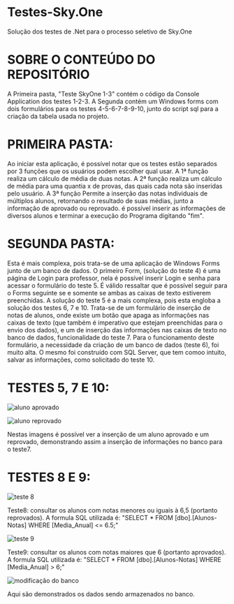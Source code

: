 # Testes-Sky.One

  Solução dos testes de .Net para o processo seletivo de Sky.One

# SOBRE O CONTEÚDO DO REPOSITÓRIO

  A Primeira pasta, "Teste SkyOne 1-3" contém o código da Console Application dos testes 1-2-3.
  A Segunda contém um Windows forms com dois formulários para os testes 4-5-6-7-8-9-10, junto do script 
  sql para a criação da tabela usada no projeto.

 # PRIMEIRA PASTA:
    
  Ao iniciar esta aplicação, é possível notar que os testes estão separados por 3 funções que os usuários podem escolher qual usar.
  A 1ª função realiza um cálculo de média de duas notas.
  A 2ª função realiza um cálculo de média para uma quantia x de provas, das quais cada nota são inseridas pelo usuário.
  A 3ª função Permite a inserção das notas individuais de múltiplos alunos, retornando o resultado de suas médias,  junto a informação de aprovado ou reprovado. é possível inserir as informações de diversos alunos e terminar a execução do Programa digitando "fim".

 # SEGUNDA PASTA:
  
  Esta é mais complexa, pois trata-se de uma aplicação de Windows Forms junto de um banco de dados.
  O primeiro Form, (solução do teste 4) é uma página de Login para professor, nela é possível inserir Login e senha para acessar o formulário 
  do teste 5. É válido ressaltar que é possível seguir para o Forms seguinte se e somente se ambas as caixas de texto 
  estiverem preenchidas.
    A solução do teste 5 é a mais complexa, pois esta engloba a solução dos testes 6, 7 e 10.
  Trata-se de um formulário de inserção de notas de alunos, onde existe um botão que apaga as informações nas caixas de texto
  (que também é imperativo que estejam preenchidas para o envio dos dados), e um de inserção das informações nas caixas de texto
  no banco de dados, funcionalidade do teste 7.
    Para o funcionamento deste formulário, a necessidade da criação de um banco de dados (teste 6), foi muito alta. 
    O mesmo foi construído com SQL Server, que tem comoo intuito, salvar as informações, como solicitado do teste 10.

  # TESTES 5, 7 E 10: 
  
  ![aluno aprovado](https://github.com/LeoACF/Testes-Sky.One/assets/70867390/8b4375be-7d5b-4e9c-8947-b38f3cff2897)
  
  ![aluno reprovado](https://github.com/LeoACF/Testes-Sky.One/assets/70867390/a836a763-1459-4a41-aa22-f0a5e59e0a94)
  
  Nestas imagens é possível ver a inserção de um aluno aprovado e um reprovado, demonstrando assim a inserção de informações no banco para o
  teste7.

  # TESTES 8 E 9:
  
  ![teste 8](https://github.com/LeoACF/Testes-Sky.One/assets/70867390/dcefa746-c421-4f0c-89cd-c2e09416308b)
  
  Teste8: consultar os alunos com notas menores ou iguais à 6,5 (portanto reprovados).
  A formula SQL utilizada é: "SELECT * FROM [dbo].[Alunos-Notas] WHERE [Media_Anual] <= 6.5;"

  ![teste 9](https://github.com/LeoACF/Testes-Sky.One/assets/70867390/11876ff0-42e1-4857-88e0-2e00bdff5f6b)

  Teste9: consultar os alunos com notas maiores que 6 (portanto aprovados).
  A formula SQL utilizada é: "SELECT * FROM [dbo].[Alunos-Notas] WHERE [Media_Anual] > 6;"
  
  ![modificação do banco](https://github.com/LeoACF/Testes-Sky.One/assets/70867390/678b6aef-5094-4435-9743-8508ac6df877)
  
  Aqui são demonstrados os dados sendo armazenados no banco.

